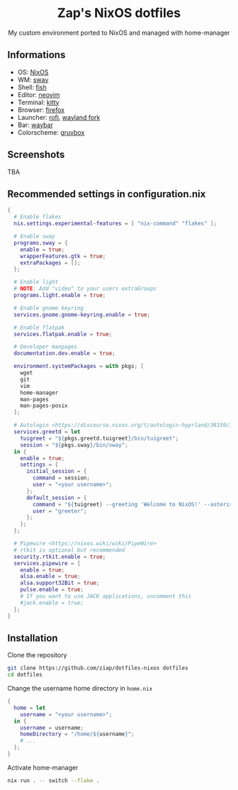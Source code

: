 <div align="center">

# Zap's NixOS dotfiles

My custom environment ported to NixOS and managed with home-manager

</div>

## Informations

- OS: [NixOS](https://nixos.org/)
- WM: [sway](https://swaywm.org/)
- Shell: [fish](https://fishshell.com/)
- Editor: [neovim](https://neovim.io/)
- Terminal: [kitty](https://sw.kovidgoyal.net/kitty/)
- Browser: [firefox](https://www.mozilla.org/en-US/firefox/)
- Launcher: [rofi](https://github.com/davatorium/rofi), [wayland fork](https://github.com/lbonn/rofi)
- Bar: [waybar](https://github.com/Alexays/Waybar)
- Colorscheme: [gruvbox](https://github.com/morhetz/gruvbox)

## Screenshots

TBA

## Recommended settings in configuration.nix

```nix
{
  # Enable flakes
  nix.settings.experimental-features = [ "nix-command" "flakes" ];

  # Enable sway
  programs.sway = {
    enable = true;
    wrapperFeatures.gtk = true;
    extraPackages = [];
  };

  # Enable light
  # NOTE: Add "video" to your users extraGroups
  programs.light.enable = true;

  # Enable gnome keyring
  services.gnome.gnome-keyring.enable = true;

  # Enable flatpak
  services.flatpak.enable = true;

  # Developer manpages
  documentation.dev.enable = true;

  environment.systemPackages = with pkgs; [
    wget
    git
    vim
    home-manager
    man-pages
    man-pages-posix
  ];

  # Autologin <https://discourse.nixos.org/t/autologin-hyprland/38159/12>
  services.greetd = let 
    tuigreet = "${pkgs.greetd.tuigreet}/bin/tuigreet";
    session = "${pkgs.sway}/bin/sway";
  in {
    enable = true;
    settings = {
      initial_session = {
        command = session;
        user = "<your username>";
      };
      default_session = {
        command = "${tuigreet} --greeting 'Welcome to NixOS!' --asterisks --remember --remember-user-session --time -cmd ${session}";
        user = "greeter";
      };
    };
  };

  # Pipewire <https://nixos.wiki/wiki/PipeWire>
  # rtkit is optional but recommended
  security.rtkit.enable = true;
  services.pipewire = {
    enable = true;
    alsa.enable = true;
    alsa.support32Bit = true;
    pulse.enable = true;
    # If you want to use JACK applications, uncomment this
    #jack.enable = true;
  };
}
```

## Installation

Clone the repository

```bash
git clone https://github.com/ziap/dotfiles-nixos dotfiles
cd dotfiles
```

Change the username home directory in `home.nix` 

```nix
{
  home = let 
    username = "<your username>";
  in {
    username = username;
    homeDirectory = "/home/${username}";
    # ...
  };
}
```

Activate home-manager

```bash
nix run . -- switch --flake .
```
